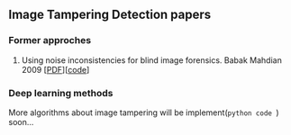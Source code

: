 ## Image Tampering Detection papers
### Former approches
1. Using noise inconsistencies for blind image forensics. Babak Mahdian 2009 [[PDF][1]][[code][2]]

### Deep learning methods


More algorithms about image tampering will be implement(`python code `) soon...

[1]: http://library.utia.cas.cz/separaty/2009/ZOI/saic-using%20noise%20inconsistencies%20for%20blind%20image%20forensics.pdf
[2]: https://github.com/gtwell/image_tampering_detection/blob/master/splicing_detection/dwt_noise/dwt_test.py
